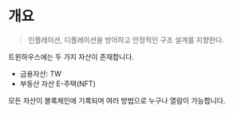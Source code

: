 # 개요

> 인플레이션, 디플레이션을 방어하고 안정적인 구조 설계를 지향한다.

트윈하우스에는 두 가지 자산이 존재합니다.

* 금용자산: TW
* 부동산 자산 E-주택(NFT)

모든 자산이 블록체인에 기록되며 여러 방법으로 누구나 열람이 가능합니다.
